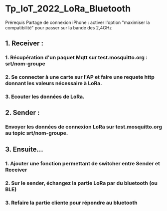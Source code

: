 # Tp_IoT_2022_LoRa_Bluetooth
Prérequis
Partage de connexion iPhone : activer l'option "maximiser la compatibilité" pour passer sur la bande des 2,4GHz


## 1. Receiver :
 
### 1. Récupération d'un paquet Mqtt sur test.mosquitto.org :  srt/nom-groupe

### 2. Se connecter à une carte sur l'AP et faire une requete http donnant les valeurs nécessaire à LoRa.

### 3. Ecouter les données de LoRa.

## 2. Sender :

### Envoyer les données de connexion LoRa sur test.mosquitto.org au topic srt/nom-groupe.

## 3. Ensuite...

### 1. Ajouter une fonction permettant de switcher entre Sender et Receiver

### 2. Sur le sender, échangez la partie LoRa par du bluetooth (ou BLE)

### 3. Refaire la partie cliente pour répondre au bluetooth

